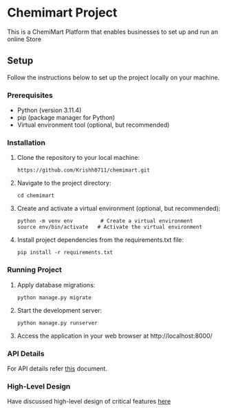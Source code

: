 # Chemimart Project

This is a ChemiMart Platform that enables businesses to set up and run an online Store

## Setup

Follow the instructions below to set up the project locally on your machine.

### Prerequisites

- Python (version 3.11.4) 
- pip (package manager for Python)
- Virtual environment tool (optional, but recommended)

### Installation

1. Clone the repository to your local machine:

   ```shell
   https://github.com/Krishh0711/chemimart.git

2. Navigate to the project directory:
   
   ```shell
   cd chemimart

3. Create and activate a virtual environment (optional, but recommended):

   ```shell
   python -m venv env         # Create a virtual environment
   source env/bin/activate   # Activate the virtual environment

4. Install project dependencies from the requirements.txt file:

   ```shell
   pip install -r requirements.txt

### Running Project

1. Apply database migrations:

   ```shell
   python manage.py migrate

2. Start the development server:

   ```shell
   python manage.py runserver

3. Access the application in your web browser at http://localhost:8000/


### API Details

   For API details refer [this](https://docs.google.com/spreadsheets/d/1bNBefw0jzZ7WwusXcUxZKMVZIi4uT-dXK_IpuYUmIP4/edit?usp=sharing) document.

### High-Level Design 

   Have discussed high-level design of critical features [here](https://docs.google.com/document/d/1E2u4KNTDXW6OIkyRKCUqQqZ3_6Ic9gQJOQavNCJROso/edit?usp=sharing)
